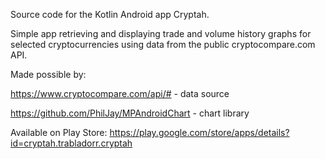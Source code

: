 Source code for the Kotlin Android app Cryptah.

Simple app retrieving and displaying trade and volume history graphs for selected cryptocurrencies using data from the public cryptocompare.com API.

Made possible by:

https://www.cryptocompare.com/api/# - data source

https://github.com/PhilJay/MPAndroidChart - chart library

Available on Play Store:
https://play.google.com/store/apps/details?id=cryptah.trabladorr.cryptah
